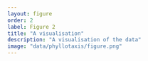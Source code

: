 ```yaml
---
layout: figure
order: 2
label: Figure 2
title: "A visualisation"
description: "A visualisation of the data"
image: "data/phyllotaxis/figure.png"
---
```


<!doctype html><html><head>    <title>Horizontal Bar Chart</title>    <script src="http://www.chartjs.org/dist/2.6.0/Chart.bundle.js"></script>    <style>    canvas {        -moz-user-select: none;        -webkit-user-select: none;        -ms-user-select: none;    }    </style></head><body><canvas id="myChart" width="15" height="15"></canvas><script>var ctx = document.getElementById("myChart").getContext('2d');var myChart = new Chart(ctx, {    type: 'bar',    data: {        labels: ["Red", "Blue", "Yellow", "Green", "Purple", "Orange"],        datasets: [{            label: '# of Votes',            data: [12, 19, 3, 5, 2, 3],            backgroundColor: [                'rgba(255, 99, 132, 0.2)',                'rgba(54, 162, 235, 0.2)',                'rgba(255, 206, 86, 0.2)',                'rgba(75, 192, 192, 0.2)',                'rgba(153, 102, 255, 0.2)',                'rgba(255, 159, 64, 0.2)'            ],            borderColor: [                'rgba(255,99,132,1)',                'rgba(54, 162, 235, 1)',                'rgba(255, 206, 86, 1)',                'rgba(75, 192, 192, 1)',                'rgba(153, 102, 255, 1)',                'rgba(255, 159, 64, 1)'            ],            borderWidth: 1        }]    },    options: {        scales: {            yAxes: [{                ticks: {                    beginAtZero:true                }            }]        }    }});</script></body>
